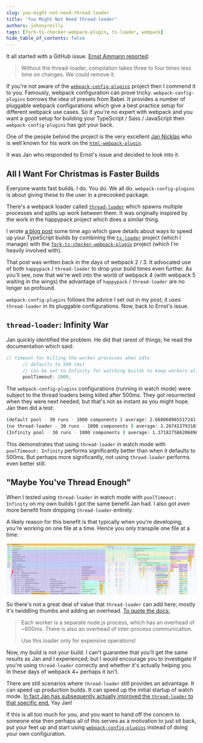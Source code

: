 ```yaml
---
slug: you-might-not-need-thread-loader
title: 'You Might Not Need thread-loader'
authors: johnnyreilly
tags: [fork-ts-checker-webpack-plugin, ts-loader, webpack]
hide_table_of_contents: false
---
```


It all started with a GitHub issue. [Ernst Ammann reported](https://github.com/namics/webpack-config-plugins/issues/24):

<!--truncate-->

> Without the thread-loader, compilation takes three to four times less time on changes. We could remove it.

If you're not aware of the [`webpack-config-plugins`](https://github.com/namics/webpack-config-plugins) project then I commend it to you. Famously, webpack configuration can prove tricky. `webpack-config-plugins` borrows the idea of presets from Babel. It provides a number of pluggable webpack configurations which give a best practice setup for different webpack use cases. So if you're no expert with webpack and you want a good setup for building your TypeScript / Sass / JavaScript then `webpack-config-plugins` has got your back.

One of the people behind the project is the very excellent [Jan Nicklas](https://github.com/jantimon) who is well known for his work on the [`html-webpack-plugin`](https://github.com/jantimon/html-webpack-plugin).

It was Jan who responded to Ernst's issue and decided to look into it.

## All I Want For Christmas is Faster Builds

Everyone wants fast builds. I do. You do. We all do. `webpack-config-plugins` is about giving these to the user in a precooked package.

There's a webpack loader called [`thread-loader`](https://github.com/webpack-contrib/thread-loader) which spawns multiple processes and splits up work between them. It was originally inspired by the work in the happypack project which does a similar thing.

I wrote [a blog post](https://medium.com/p/83cc568dea79) some time ago which gave details about ways to speed up your TypeScript builds by combining the [`ts-loader`](https://github.com/TypeStrong/ts-loader) project (which I manage) with the [`fork-ts-checker-webpack-plugin`](https://github.com/Realytics/fork-ts-checker-webpack-plugin) project (which I'm heavily involved with).

That post was written back in the days of webpack 2 / 3. It advocated use of both `happypack` / `thread-loader` to drop your build times even further. As you'll see, now that we're well into the world of webpack 4 (with webpack 5 waiting in the wings) the advantage of `happypack` / `thread-loader` are no longer so profound.

`webpack-config-plugins` follows the advice I set out in my post; it uses `thread-loader` in its pluggable configurations. Now, back to Ernst's issue.

## `thread-loader`: Infinity War

Jan quickly identified the problem. He did that rarest of things; he read the documentation which said:

```js
// timeout for killing the worker processes when idle
      // defaults to 500 (ms)
      // can be set to Infinity for watching builds to keep workers alive
      poolTimeout: 2000,
```

The `webpack-config-plugins` configurations (running in watch mode) were subject to the thread loaders being killed after 500ms. They got resurrected when they were next needed; but that's not as instant as you might hope. Jan then did a test:

```sh
(default pool - 30 runs - 1000 components ) average: 2.668068965517241
(no thread-loader - 30 runs - 1000 components ) average: 1.2674137931034484
(Infinity pool - 30 runs - 1000 components ) average: 1.371827586206896
```

This demonstrates that using `thread-loader` in watch mode with `poolTimeout: Infinity` performs significantly better than when it defaults to 500ms. But perhaps more significantly, not using `thread-loader` performs even better still.

## "Maybe You've Thread Enough"

When I tested using `thread-loader` in watch mode with `poolTimeout: Infinity` on my own builds I got the same benefit Jan had. I also got _even_ more benefit from dropping `thread-loader` entirely.

A likely reason for this benefit is that typically when you're developing, you're working on one file at a time. Hence you only transpile one file at a time:

![](ts-profile2.webp)

So there's not a great deal of value that `thread-loader` can add here; mostly it's twiddling thumbs and adding an overhead. [To quote the docs:](https://github.com/webpack-contrib/thread-loader/blob/master/README/index.md#usage)

> Each worker is a separate node.js process, which has an overhead of \~600ms. There is also an overhead of inter-process communication.
>
> Use this loader only for expensive operations!

Now, my build is not your build. I can't guarantee that you'll get the same results as Jan and I experienced; but I would encourage you to investigate if you're using `thread-loader` correctly and whether it's actually helping you. In these days of webpack 4+ perhaps it isn't.

There are still scenarios where `thread-loader` still provides an advantage. It can speed up production builds. It can speed up the initial startup of watch mode. [In fact Jan has subsequently actually improved the `thread-loader` to that specific end.](https://github.com/webpack-contrib/thread-loader/pull/52) Yay Jan!

If this is all too much for you, and you want to hand off the concern to someone else then perhaps all of this serves as a motivation to just sit back, put your feet up and start using [`webpack-config-plugins`](https://github.com/namics/webpack-config-plugins) instead of doing your own configuration.
